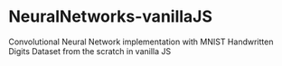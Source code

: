 # NeuralNetworks-vanillaJS
Convolutional Neural Network implementation with MNIST Handwritten Digits Dataset from the scratch in vanilla JS
